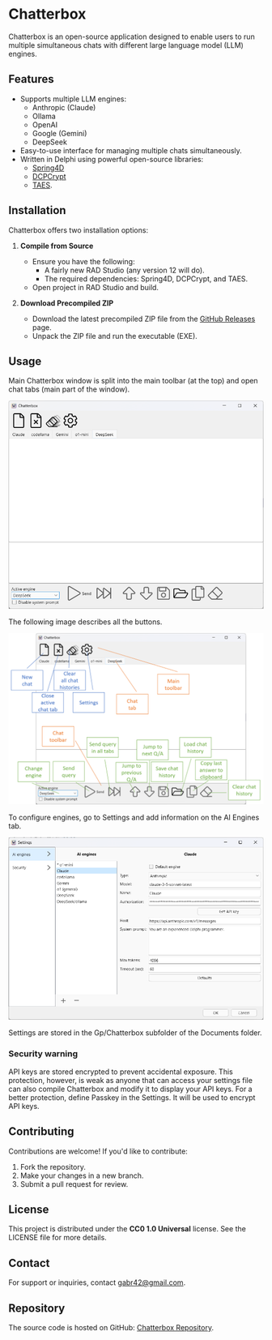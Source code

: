 # Chatterbox

Chatterbox is an open-source application designed to enable users to run multiple simultaneous chats with different large language model (LLM) engines.

## Features
- Supports multiple LLM engines:
  - Anthropic (Claude)
  - Ollama
  - OpenAI
  - Google (Gemini)
  - DeepSeek
- Easy-to-use interface for managing multiple chats simultaneously.
- Written in Delphi using powerful open-source libraries:
  - [Spring4D](https://bitbucket.org/sglienke/spring4d/src)
  - [DCPCrypt](https://github.com/Dunhamb4a/DcPCryptV2)
  - [TAES](https://github.com/Delphier/TAES).

## Installation
Chatterbox offers two installation options:

1. **Compile from Source**
   - Ensure you have the following:
     - A fairly new RAD Studio (any version 12 will do).
     - The required dependencies: Spring4D, DCPCrypt, and TAES.
   - Open project in RAD Studio and build.

2. **Download Precompiled ZIP**
   - Download the latest precompiled ZIP file from the [GitHub Releases](https://github.com/gabr42/Chatterbox/releases) page.
   - Unpack the ZIP file and run the executable (EXE).

## Usage
Main Chatterbox window is split into the main toolbar (at the top) and open chat tabs (main part of the window).

![Main window](doc/screenshot.png)

The following image describes all the buttons.

![Main window, annotated](doc/screenshot-annotated.png)

To configure engines, go to Settings and add information on the AI Engines tab.

![Settings](doc/settings-engines.png)

Settings are stored in the Gp/Chatterbox subfolder of the Documents folder. 

### Security warning

API keys are stored encrypted to prevent accidental exposure. This protection, however, is weak as anyone that can access your settings file can also compile Chatterbox and modify it to display your API keys. For a better protection, define Passkey in the Settings. It will be used to encrypt API keys.

## Contributing
Contributions are welcome! If you'd like to contribute:
1. Fork the repository.
2. Make your changes in a new branch.
3. Submit a pull request for review.

## License
This project is distributed under the **CC0 1.0 Universal** license. See the LICENSE file for more details.

## Contact
For support or inquiries, contact [gabr42@gmail.com](mailto:gabr42@gmail.com).

## Repository
The source code is hosted on GitHub: [Chatterbox Repository](https://github.com/gabr42/Chatterbox).
